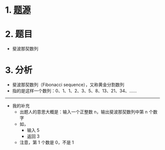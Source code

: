 # 1. [题源](https://fishc.com.cn/thread-84743-1-1.html)


# 2. 题目

- 斐波那契数列


# 3. 分析

- 斐波那契数列（Fibonacci sequence），又称黄金分割数列
- 指的是这样一个数列：0、1、1、2、3、5、8、13、21、34、……

***

- 我的补充
	- 出题人的意思大概是：输入一个正整数 n，输出斐波那契数列中第 n 个数字
	- 如，
		- 输入 5
		- 返回 3
	- 注意，第 1 个数是 0，不是 1

